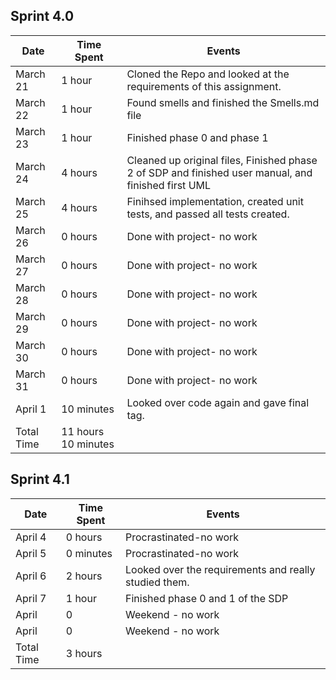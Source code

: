 ## Sprint 4.0

| Date         | Time Spent          | Events
|--------------|---------------------|--------------------
| March 21     | 1 hour              | Cloned the Repo and looked at the requirements of this assignment.
| March 22     | 1 hour              | Found smells and finished the Smells.md file
| March 23     | 1 hour              | Finished phase 0 and phase 1
| March 24     | 4 hours             | Cleaned up original files, Finished phase 2 of SDP and finished user manual, and finished first UML
| March 25     | 4 hours             | Finihsed implementation, created unit tests, and passed all tests created.
| March 26     | 0 hours             | Done with project- no work
| March 27     | 0 hours             | Done with project- no work
| March 28     | 0 hours             | Done with project- no work
| March 29     | 0 hours             | Done with project- no work
| March 30     | 0 hours             | Done with project- no work
| March 31     | 0 hours             | Done with project- no work
| April 1      | 10 minutes          | Looked over code again and gave final tag.
| Total Time   | 11 hours 10 minutes |


## Sprint 4.1

| Date       | Time Spent    | Events
|------------|---------------|--------------------
| April 4    | 0 hours       | Procrastinated-no work
| April 5    | 0 minutes     | Procrastinated-no work
| April 6    | 2 hours       | Looked over the requirements and really studied them.
| April 7    | 1 hour        | Finished phase 0 and 1 of the SDP
| April      | 0             | Weekend - no work
| April      | 0             | Weekend - no work
| Total Time | 3 hours       |
